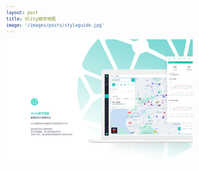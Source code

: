 ```yaml
---
layout: post
title: VCity城市地图
image: '/images/posts/styleguide.jpg'
---
```












![alt](https://raw.githubusercontent.com/dejaaaa/imgs/master/vcity/1.png)